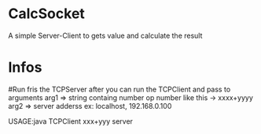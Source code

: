 # CalcSocket
A simple Server-Client to gets value and calculate the result

# Infos

#Run fris the TCPServer after you can run the TCPClient and pass to arguments
arg1 => string containg number op number like this -> xxxx+yyyy
arg2 => server adderss ex: localhost, 192.168.0.100

USAGE:java TCPClient xxx+yyy server 
